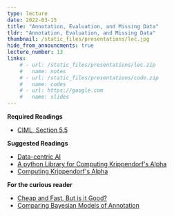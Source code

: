 ```yaml
---
type: lecture
date: 2022-03-15
title: "Annotation, Evaluation, and Missing Data"
tldr: "Annotation, Evaluation, and Missing Data"
thumbnail: /static_files/presentations/lec.jpg
hide_from_announcments: true
lecture_number: 13
links: 
    # - url: /static_files/presentations/lec.zip
    #   name: notes
    # - url: /static_files/presentations/code.zip
    #   name: codes
    # - url: https://google.com
    #   name: slides
---
```


**Required Readings**
- [CIML, Section 5.5](http://ciml.info/dl/v0_99/ciml-v0_99-all.pdf)

**Suggested Readings**
- [Data-centric AI](https://hazyresearch.stanford.edu/data-centric-ai)
- [A python Library for Computing Krippendorf's Alpha](https://github.com/LightTag/simpledorff)
- [Computing Krippendorf's Alpha](https://repository.upenn.edu/cgi/viewcontent.cgi?article=1043&context=asc_papers)
 
**For the curious reader**
- [Cheap and Fast, But is it Good?](http://crowdsourcing-class.org/readings/downloads/nlp/evaluating-non-expert-annotations-for-nlp.pdf)
- [Comparing Bayesian Models of Annotation](https://watermark.silverchair.com/tacl_a_00040.pdf)
